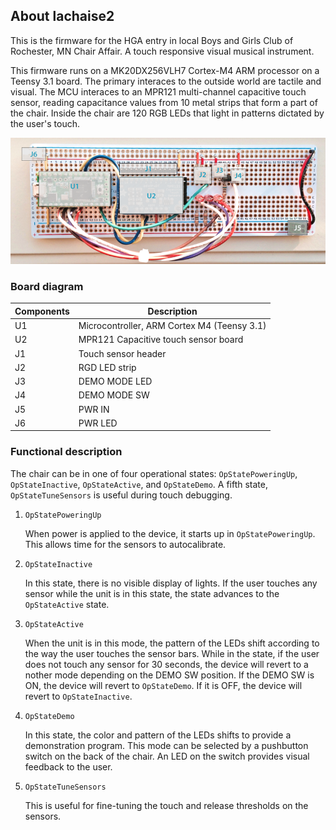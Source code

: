 ## About lachaise2

This is the firmware for the HGA entry in local Boys and Girls Club of Rochester, MN Chair Affair. A touch responsive visual musical instrument.

This firmware runs on a MK20DX256VLH7 Cortex-M4 ARM processor on a Teensy 3.1 board. The primary interaces to the outside world are tactile and visual. The MCU interaces to an MPR121 multi-channel capacitive touch sensor, reading capacitance values from 10 metal strips that form a part of the chair. Inside the chair are 120 RGB LEDs that light in patterns dictated by the user's touch.

![](https://raw.githubusercontent.com/NSBum/lachaise2/master/chairboard.png)

### Board diagram ###

| Components 	| Description                                 	|
|------------	|---------------------------------------------	|
| U1         	| Microcontroller, ARM Cortex M4 (Teensy 3.1) 	|
| U2         	| MPR121 Capacitive touch sensor board        	|
| J1         	| Touch sensor header                         	|
| J2         	| RGD LED strip                               	|
| J3         	| DEMO MODE LED                               	|
| J4         	| DEMO MODE SW                                	|
| J5         	| PWR IN                                      	|
| J6         	| PWR LED                                     	|

### Functional description ###

The chair can be in one of four operational states: `OpStatePoweringUp`, `OpStateInactive`, `OpStateActive`, and `OpStateDemo`.  A fifth state, `OpStateTuneSensors` is useful during touch debugging.

1. `OpStatePoweringUp`

    When power is applied to the device, it starts up in `OpStatePoweringUp`. This allows time for the sensors to autocalibrate.

2. `OpStateInactive`

    In this state, there is no visible display of lights. If the user touches any sensor while the unit is in this state, the state advances to the `OpStateActive` state.

3. `OpStateActive`

    When the unit is in this mode, the pattern of the LEDs shift according to the way the user touches the sensor bars. While in the state, if the user does not touch any sensor for 30 seconds, the device will revert to a nother mode depending on the DEMO SW position. If the DEMO SW is ON, the device will revert to `OpStateDemo`. If it is OFF, the device will revert to `OpStateInactive`. 

4. `OpStateDemo`

	In this state, the color and pattern of the LEDs shifts to provide a demonstration program. This mode can be selected by a pushbutton switch on the back of the chair. An LED on the switch provides visual feedback to the user.

5. `OpStateTuneSensors`

	This is useful for fine-tuning the touch and release thresholds on the sensors.


